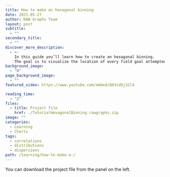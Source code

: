 ```yaml
---
title: How to make an hexagonal binning
date: 2021-05-27
author: RAW Graphs Team
layout: post
subtitle:
  - ""
secondary_title:
  - ""
discover_more_description:
  - >-
    In this guide you’ll learn how to create an hexagonal binning.
    The goal is to visualize the location of every field goal attempted by Kobe Bryant during his 20-year career
background_image:
  - "0"
page_background_image:
  - ""
featured_video: https://www.youtube.com/embed/Q03sVDj32l4

reading_time:
  - "2"
files:
  - title: Project file
    href: ./TutorialHexagonalBinning.rawgraphs.zip
image: ""
categories:
  - Learning
  - Charts
tags:
  - correlations
  - distributions
  - dispersions
path: /learning/how-to-make-a-/
---
```


You can download the project file from the panel on the left.
